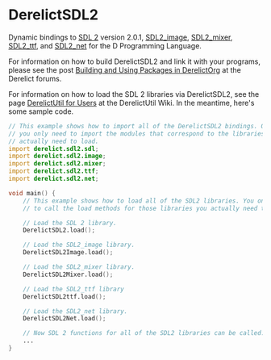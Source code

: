 DerelictSDL2
============

Dynamic bindings to [SDL 2](http://www.libsdl.org/download-2.0.php) version 2.0.1, [SDL2_image](http://www.libsdl.org/projects/SDL_image/), [SDL2_mixer](http://www.libsdl.org/projects/SDL_mixer/), [SDL2_ttf](http://www.libsdl.org/projects/SDL_ttf/), and [SDL2_net](http://www.libsdl.org/projects/SDL_net/) for the D Programming Language.

For information on how to build DerelictSDL2 and link it with your programs, please see the post [Building and Using Packages in DerelictOrg](http://dblog.aldacron.net/forum/index.php?topic=841.0) at the Derelict forums.

For information on how to load the SDL 2 libraries via DerelictSDL2, see the page [DerelictUtil for Users](https://github.com/DerelictOrg/DerelictUtil/wiki/DerelictUtil-for-Users) at the DerelictUtil Wiki. In the meantime, here's some sample code.

```D
// This example shows how to import all of the DerelictSDL2 bindings. Of course,
// you only need to import the modules that correspond to the libraries you
// actually need to load.
import derelict.sdl2.sdl;
import derelict.sdl2.image;
import derelict.sdl2.mixer;
import derelict.sdl2.ttf;
import derelict.sdl2.net;

void main() {
    // This example shows how to load all of the SDL2 libraries. You only need
    // to call the load methods for those libraries you actually need to load.

    // Load the SDL 2 library.
    DerelictSDL2.load();

    // Load the SDL2_image library.
    DerelictSDL2Image.load();

    // Load the SDL2_mixer library.
    DerelictSDL2Mixer.load();

    // Load the SDL2_ttf library
    DerelictSDL2ttf.load();

    // Load the SDL2_net library.
    DerelictSDL2Net.load();

    // Now SDL 2 functions for all of the SDL2 libraries can be called.
    ...
}
```

